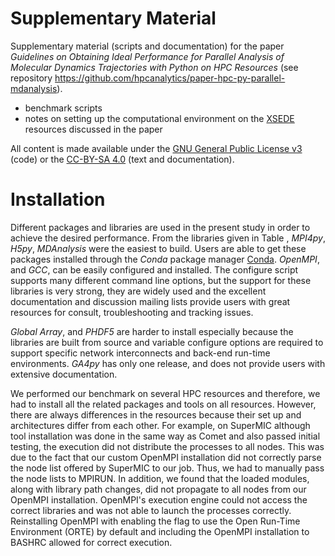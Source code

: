 # Supplementary Material

Supplementary material (scripts and documentation) for the paper _Guidelines on Obtaining Ideal Performance for Parallel Analysis of Molecular Dynamics Trajectories with Python on HPC Resources_ (see repository https://github.com/hpcanalytics/paper-hpc-py-parallel-mdanalysis).

- benchmark scripts
- notes on setting up the computational environment on the [XSEDE](https://www.xsede.org/) resources discussed in the paper

All content is made available under the [GNU General Public
License v3](https://www.gnu.org/licenses/gpl.html) (code) or the
[CC-BY-SA
4.0](https://creativecommons.org/licenses/by-sa/4.0/legalcode) (text
and documentation).


# Installation

Different packages and libraries are used in the present study in order to achieve the desired performance.
From the libraries given in Table , _MPI4py_, _H5py_, _MDAnalysis_ were the easiest to build. 
Users are able to get these packages installed through the _Conda_ package manager [Conda](https://conda.io/docs/).
_OpenMPI_, and _GCC_, can be easily configured and installed.
The configure script supports many different command line options, but the support for these libraries is very strong, they are widely used and the excellent documentation and discussion mailing lists provide users with great resources for consult, troubleshooting and tracking issues.

_Global Array_, and _PHDF5_ are harder to install especially because the libraries are built from source and variable configure options are required to support specific network interconnects and back-end run-time environments.
_GA4py_ has only one release, and does not provide users with extensive documentation.

We performed our benchmark on several HPC resources and therefore, we had to install all the related packages and tools on all resources.
However, there are always differences in the resources because their set up and architectures differ from each other. 
For example, on SuperMIC although tool installation was done in the same way as Comet and also passed initial testing, the execution did not distribute the processes to all nodes. 
This was due to the fact that our custom OpenMPI installation did not correctly parse the node list offered by SuperMIC to our job. 
Thus, we had to manually pass the node lists to MPIRUN. 
In addition, we found that the loaded modules, along with library path changes, did not propagate to all nodes from our OpenMPI installation. 
OpenMPI's execution engine could not access the correct libraries and was not able to launch the processes correctly. 
Reinstalling OpenMPI with enabling the flag to use the Open Run-Time Environment (ORTE) by default and including the OpenMPI installation to BASHRC allowed for correct execution.

